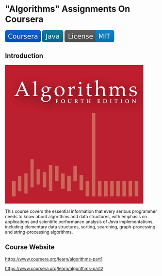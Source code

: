 # "Algorithms" Assignments On Coursera

[![Coursera](Badges/Coursera.svg)](https://www.coursera.org)
[![Java](Badges/Java.svg)](https://www.java.com)
![License](Badges/License-MIT.svg)

## Introduction

![Cover](Cover.png)

This course covers the essential information that every serious programmer needs to know about algorithms and data structures, with emphasis on applications and scientific performance analysis of *Java* implementations, including elementary data structures, sorting, searching, graph-processing and string-processing algorithms.

## Course Website

https://www.coursera.org/learn/algorithms-part1

https://www.coursera.org/learn/algorithms-part2